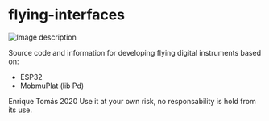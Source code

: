 # flying-interfaces

![Image description](http://www.laboralcentrodearte.org/es/educacion/taller-de-instrumentos-musicales-digitales-voladores/leadImage_preview)

Source code and information for developing flying digital instruments based on:

- ESP32 
- MobmuPlat (lib Pd)

Enrique Tomás 2020
Use it at your own risk, no responsability is hold from its use. 
